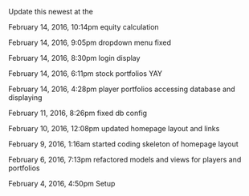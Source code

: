 Update this newest at the 

February 14, 2016, 10:14pm equity calculation

February 14, 2016, 9:05pm dropdown menu fixed

February 14, 2016, 8:30pm login display

February 14, 2016, 6:11pm stock portfolios YAY

February 14, 2016, 4:28pm player portfolios accessing database and displaying

February 11, 2016, 8:26pm fixed db config

February 10, 2016, 12:08pm updated homepage layout and links

February 9, 2016, 1:16am started coding skeleton of homepage layout

February 6, 2016, 7:13pm refactored models and views for players and portfolios

February 4, 2016, 4:50pm Setup
